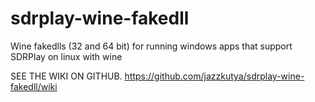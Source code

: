 # sdrplay-wine-fakedll
Wine fakedlls (32 and 64 bit) for running windows apps that support SDRPlay on linux with wine

SEE THE WIKI ON GITHUB.
https://github.com/jazzkutya/sdrplay-wine-fakedll/wiki
